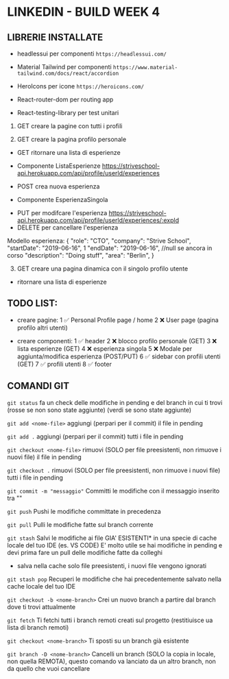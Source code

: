 # LINKEDIN - BUILD WEEK 4


## LIBRERIE INSTALLATE

- headlessui per componenti
`https://headlessui.com/`

- Material Tailwind per componenti
`https://www.material-tailwind.com/docs/react/accordion`

- HeroIcons per icone
`https://heroicons.com/`

- React-router-dom per routing app

- React-testing-library per test unitari




1) GET creare la pagine con tutti i profili

2) GET creare la pagina profilo personale
- GET ritornare una lista di esperienze

* Componente ListaEsperienze
https://striveschool-api.herokuapp.com/api/profile/userld/experiences
- POST crea nuova esperienza

* Componente EsperienzaSingola
- PUT per modifcare l'esperienza
https://striveschool-api.herokuapp.com/api/profile/userld/experiences/:expld
- DELETE per cancellare l'esperienza

Modello esperienza:
{
    "role": "СТО",
    "company": "Strive School",
    "startDate": "2019-06-16", 1
    "endDate": "2019-06-16", //null se ancora in corso
    "description": "Doing stuff",
    "area": "Berlin",
}

3) GET creare una pagina dinamica con il singolo profilo utente 
- ritornare una lista di esperienze


## TODO LIST:

- creare pagine:
1 ✅ Personal Profile page / home
2 ❌ User page (pagina profilo altri utenti)

- creare componenti:
1 ✅ header
2 ❌ blocco profilo personale (GET)
3 ❌ lista esperienze (GET)
4 ❌ esperienza singola
5 ❌ Modale per aggiunta/modifica esperienza (POST/PUT)
6 ✅ sidebar con profili utenti (GET)
7 ✅ profili utenti
8 ✅ footer



## COMANDI GIT

`git status`
fa un check delle modifiche in pending e del branch in cui ti trovi
(rosse se non sono state aggiunte)
(verdi se sono state aggiunte)

`git add <nome-file>`
aggiungi (perpari per il commit) il file in pending 

`git add .`
aggiungi (perpari per il commit) tutti i file in pending 

`git checkout <nome-file>`
rimuovi (SOLO per file preesistenti, non rimuove i nuovi file) il file in pending 

`git checkout .`
rimuovi (SOLO per file preesistenti, non rimuove i nuovi file) tutti i file in pending 

`git commit -m "messaggio"`
Committi le modifiche con il messaggio inserito tra ""

`git push`
Pushi le modifiche committate in precedenza

`git pull`
Pulli le modifiche fatte sul branch corrente

`git stash`
Salvi le modifiche ai file GIA' ESISTENTI* in una specie di cache locale del tuo IDE (es. VS CODE)
E' molto utile se hai modifiche in pending e devi prima fare un pull delle modifiche fatte da colleghi
* salva nella cache solo file preesistenti, i nuovi file vengono ignorati

`git stash pop`
Recuperi le modifiche che hai precedentemente salvato nella cache locale del tuo IDE

`git checkout -b <nome-branch>`
Crei un nuovo branch a partire dal branch dove ti trovi attualmente

`git fetch`
Ti fetchi tutti i branch remoti creati sul progetto (restitiuisce ua lista di branch remoti)

`git checkout <nome-branch>`
Ti sposti su un branch già esistente

`git branch -D <nome-branch>`
Cancelli un branch (SOLO la copia in locale, non quella REMOTA), questo comando va lanciato da un altro branch, non da quello che vuoi cancellare
